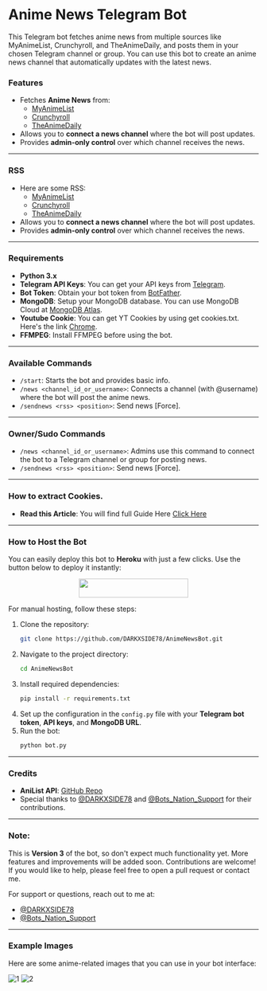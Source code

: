 # Anime News Telegram Bot

This Telegram bot fetches anime news from multiple sources like MyAnimeList, Crunchyroll, and TheAnimeDaily, and posts them in your chosen Telegram channel or group. You can use this bot to create an anime news channel that automatically updates with the latest news.

### Features
- Fetches **Anime News** from:
  - [MyAnimeList](https://myanimelist.net)
  - [Crunchyroll](https:Crunchyroll.com)
  - [TheAnimeDaily](https://www.theanimedaily.com/)
- Allows you to **connect a news channel** where the bot will post updates.
- Provides **admin-only control** over which channel receives the news.

---

### RSS
- Here are some RSS:
  - [MyAnimeList](https://myanimelist.net/rss/news.xml)
  - [Crunchyroll](https://feeds.feedburner.com/crunchyroll/rss)
  - [TheAnimeDaily](https://www.theanimedaily.com/feed/)
- Allows you to **connect a news channel** where the bot will post updates.
- Provides **admin-only control** over which channel receives the news.

---

### Requirements

- **Python 3.x**
- **Telegram API Keys**: You can get your API keys from [Telegram](https://my.telegram.org/apps).
- **Bot Token**: Obtain your bot token from [BotFather](https://t.me/botfather).
- **MongoDB**: Setup your MongoDB database. You can use MongoDB Cloud at [MongoDB Atlas](https://cloud.mongodb.com/).
- **Youtube Cookie**: You can get YT Cookies by using get cookies.txt. Here's the link [Chrome](https://chromewebstore.google.com/detail/get-cookiestxt-locally/cclelndahbckbenkjhflpdbgdldlbecc).
- **FFMPEG**: Install FFMPEG before using the bot.

---

### Available Commands

- `/start`: Starts the bot and provides basic info.
- `/news <channel_id_or_username>`: Connects a channel (with @username) where the bot will post the anime news.
- `/sendnews <rss> <position>`: Send news [Force].

---

### Owner/Sudo Commands

- `/news <channel_id_or_username>`: Admins use this command to connect the bot to a Telegram channel or group for posting news.
- `/sendnews <rss> <position>`: Send news [Force].

---

### How to extract Cookies.

- **Read this Article**: You will find full Guide Here [Click Here](https://github.com/yt-dlp/yt-dlp/wiki/Extractors#exporting-youtube-cookies)

---

### How to Host the Bot

You can easily deploy this bot to **Heroku** with just a few clicks. Use the button below to deploy it instantly:

<p align="center">
  <a href="https://heroku.com/deploy?template=https://github.com/Bots-Nation/AnimeNews-Bot">
    <img src="https://img.shields.io/badge/Deploy%20To%20Heroku-blue?style=for-the-badge&logo=heroku" width="220" height="38.45"/>
  </a>
</p>

For manual hosting, follow these steps:
1. Clone the repository:
    ```bash
    git clone https://github.com/DARKXSIDE78/AnimeNewsBot.git
    ```
2. Navigate to the project directory:
    ```bash
    cd AnimeNewsBot
    ```
3. Install required dependencies:
    ```bash
    pip install -r requirements.txt
    ```
4. Set up the configuration in the `config.py` file with your **Telegram bot token**, **API keys**, and **MongoDB URL**.
5. Run the bot:
    ```bash
    python bot.py
    ```

---

### Credits

- **AniList API**: [GitHub Repo](https://github.com/AniList/ApiV2-GraphQL-Docs)
- Special thanks to [@DARKXSIDE78](https://t.me/DARKXSIDE78) and [@Bots_Nation_Support](https://t.me/Bots_Nation_Support) for their contributions.

---

### Note:
This is **Version 3** of the bot, so don't expect much functionality yet. More features and improvements will be added soon. Contributions are welcome! If you would like to help, please feel free to open a pull request or contact me.

For support or questions, reach out to me at:
- [@DARKXSIDE78](https://t.me/DARKXSIDE78)
- [@Bots_Nation_Support](https://t.me/Bots_Nation_Support)

---

### Example Images
Here are some anime-related images that you can use in your bot interface:

![1](https://i.ibb.co/fzn5pVR9/1.png)
![2](https://i.ibb.co/2Y85Znbk/2.png)
